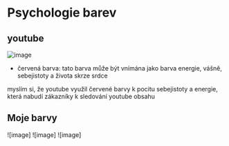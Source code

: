 # Psychologie barev
## youtube

 ![image](https://www.gstatic.com/youtube/img/branding/youtubelogo/svg/youtubelogo.svg)

 - červená barva: tato barva může být vnímána jako barva energie, vášně, sebejistoty a života skrze srdce

myslím si, že youtube využil červené barvy k pocitu sebejistoty a energie, která nabudí zákazníky k sledování youtube obsahu

## Moje barvy

![image]
![image]
![image]
